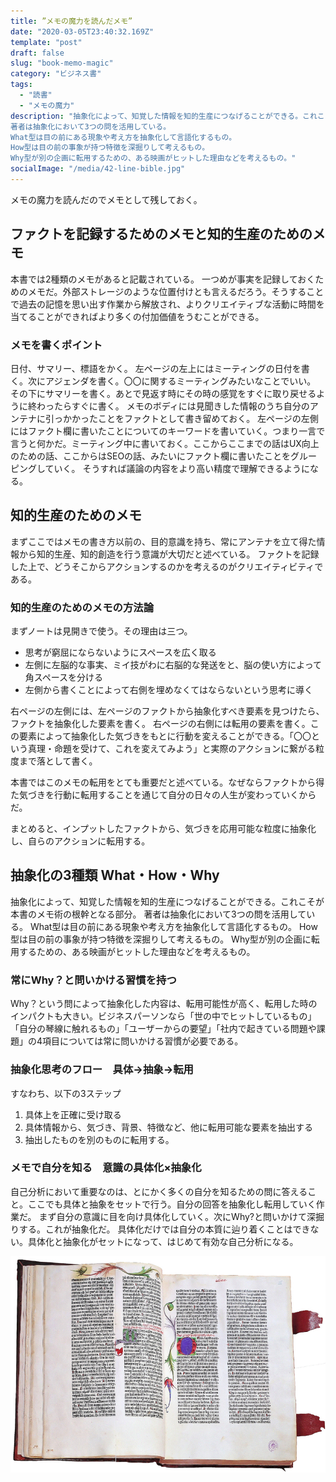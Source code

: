 ```yaml
---
title: ”メモの魔力を読んだメモ”
date: "2020-03-05T23:40:32.169Z"
template: "post"
draft: false
slug: "book-memo-magic"
category: "ビジネス書"
tags:
  - "読書"
  - "メモの魔力"
description: "抽象化によって、知覚した情報を知的生産につなげることができる。これこそが本書のメモ術の根幹となる部分。
著者は抽象化において3つの問を活用している。
What型は目の前にある現象や考え方を抽象化して言語化するもの。
How型は目の前の事象が持つ特徴を深掘りして考えるもの。
Why型が別の企画に転用するための、ある映画がヒットした理由などを考えるもの。"
socialImage: "/media/42-line-bible.jpg"
---
```


メモの魔力を読んだのでメモとして残しておく。

## ファクトを記録するためのメモと知的生産のためのメモ
本書では2種類のメモがあると記載されている。
一つめが事実を記録しておくためのメモだ。外部ストレージのような位置付けとも言えるだろう。そうすることで過去の記憶を思い出す作業から解放され、よりクリエイティブな活動に時間を当てることができればより多くの付加価値をうむことができる。

### メモを書くポイント
日付、サマリー、標語をかく。
左ページの左上にはミーティングの日付を書く。次にアジェンダを書く。〇〇に関するミーティングみたいなことでいい。
その下にサマリーを書く。あとで見返す時にその時の感覚をすぐに取り戻せるように終わったらすぐに書く。
メモのボディには見聞きした情報のうち自分のアンテナに引っかかったことをファクトとして書き留めておく。
左ページの左側にはファクト欄に書いたことについてのキーワードを書いていく。つまり一言で言うと何かだ。ミーティング中に書いておく。ここからここまでの話はUX向上のための話、ここからはSEOの話、みたいにファクト欄に書いたことをグルーピングしていく。
そうすれば議論の内容をより高い精度で理解できるようになる。

## 知的生産のためのメモ
まずここではメモの書き方以前の、目的意識を持ち、常にアンテナを立て得た情報から知的生産、知的創造を行う意識が大切だと述べている。
ファクトを記録した上で、どうそこからアクションするのかを考えるのがクリエイティビティである。

### 知的生産のためのメモの方法論
まずノートは見開きで使う。その理由は三つ。
- 思考が窮屈にならないようにスペースを広く取る
- 左側に左脳的な事実、ミイ技がわに右脳的な発送をと、脳の使い方によって角スペースを分ける
- 左側から書くことによって右側を埋めなくてはならないという思考に導く

右ページの左側には、左ページのファクトから抽象化すべき要素を見つけたら、ファクトを抽象化した要素を書く。
右ページの右側には転用の要素を書く。この要素によって抽象化した気づきをもとに行動を変えることができる。「〇〇という真理・命題を受けて、これを変えてみよう」と実際のアクションに繋がる粒度まで落として書く。

本書ではこのメモの転用をとても重要だと述べている。なぜならファクトから得た気づきを行動に転用することを通じて自分の日々の人生が変わっていくからだ。

まとめると、インプットしたファクトから、気づきを応用可能な粒度に抽象化し、自らのアクションに転用する。

## 抽象化の3種類 What・How・Why
抽象化によって、知覚した情報を知的生産につなげることができる。これこそが本書のメモ術の根幹となる部分。
著者は抽象化において3つの問を活用している。
What型は目の前にある現象や考え方を抽象化して言語化するもの。
How型は目の前の事象が持つ特徴を深掘りして考えるもの。
Why型が別の企画に転用するための、ある映画がヒットした理由などを考えるもの。

### 常にWhy？と問いかける習慣を持つ
Why？という問によって抽象化した内容は、転用可能性が高く、転用した時のインパクトも大きい。ビジネスパーソンなら「世の中でヒットしているもの」「自分の琴線に触れるもの」「ユーザーからの要望」「社内で起きている問題や課題」の4項目については常に問いかける習慣が必要である。

### 抽象化思考のフロー　具体→抽象→転用
すなわち、以下の3ステップ
1. 具体上を正確に受け取る
2. 具体情報から、気づき、背景、特徴など、他に転用可能な要素を抽出する
3. 抽出したものを別のものに転用する。

### メモで自分を知る　意識の具体化×抽象化
自己分析において重要なのは、とにかく多くの自分を知るための問に答えること。ここでも具体と抽象をセットで行う。自分の回答を抽象化し転用していく作業だ。
まず自分の意識に目を向け具体化していく。次にWhy?と問いかけて深掘りする。これが抽象化だ。
具体化だけでは自分の本質に辿り着くことはできない。具体化と抽象化がセットになって、はじめて有効な自己分析になる。

![42-line-bible.jpg](/media/42-line-bible.jpg)
